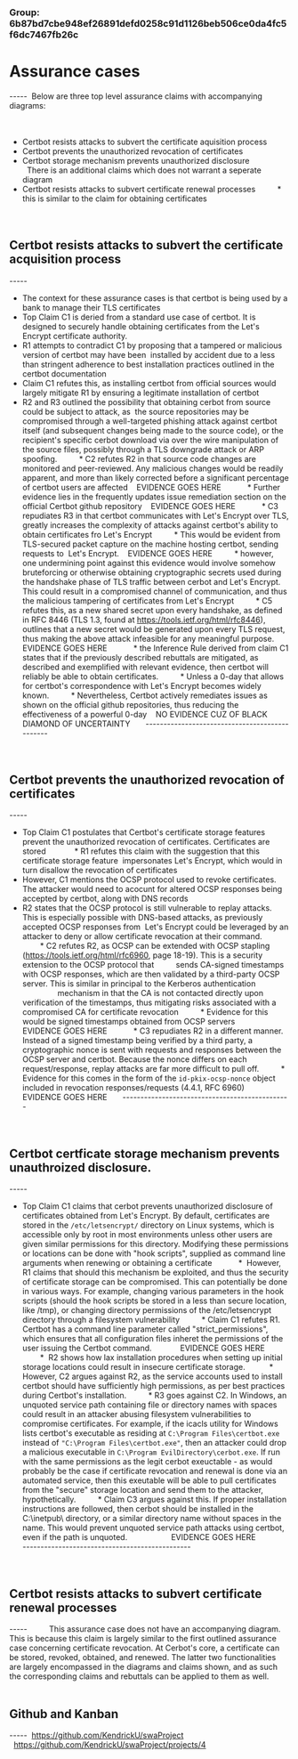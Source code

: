 ### Group: 6b87bd7cbe948ef26891defd0258c91d1126beb506ce0da4fc5f6dc7467fb26c 
# Assurance cases 
----- 
Below are three top level assurance claims with accompanying diagrams: 
<br><br> 
* Certbot resists attacks to subvert the certificate aquisition process 
* Certbot prevents the unauthorized revocation of certificates 
* Certbot storage mechanism prevents unauthorized disclosure 
<br> 
There is an additional claims which does not warrant a seperate diagram 
 
* Certbot resists attacks to subvert certificate renewal processes 
        * this is similar to the claim for obtaining certificates 
<br><br> 
## Certbot resists attacks to subvert the certificate acquisition process  
-----         
* The context for these assurance cases is that certbot is being used by a bank to manage their TLS certificates 
 
* Top Claim C1 is deried from a standard use case of certbot. It is designed to securely handle obtaining certificates from the Let's Encrypt certificate authority.  
* R1 attempts to contradict C1 by proposing that a tampered or malicious version of certbot may have been 
installed by accident due to a less than stringent adherence to best installation practices outlined in the certbot documentation 
* Claim C1 refutes this, as installing certbot from official sources would largely mitigate R1 by ensuring a legitimate installation of certbot 
* R2 and R3 outlined the possibility that obtaining cerbot from source could be subject to attack, as 
the source repositories may be compromised through a well-targeted phishing attack against certbot itself (and subsequent changes being made to the source code), or the recipient's specific cerbot download via over the wire manipulation of the source files, possibly through a TLS downgrade attack or ARP spoofing. 
        * C2 refutes R2 in that source code changes are monitored and peer-reviewed. Any malicious changes would be readily apparent, and more than likely corrected before a significant percentage of certbot users are affected 
 
EVIDENCE GOES HERE 
 
        * Further evidence lies in the frequently updates issue remediation section on the official Certbot github repository 
 
EVIDENCE GOES HERE 
 
        * C3 repudiates R3 in that certbot communicates with Let's Encrypt over TLS, greatly increases the complexity of attacks against certbot's ability to obtain certificates fro Let's Encrypt 
        * This would be evident from TLS-secured packet capture on the machine hosting certbot, sending requests to  Let's Encrypt. 
 
EVIDENCE GOES HERE 
        * however, one undermining point against this evidence would involve somehow bruteforcing or otherwise obtaining cryptographic secrets used during the handshake phase of TLS traffic between cerbot and Let's Encrypt. This could result in a compromised channel of communication, and thus the malicious tampering of certificates from Let's Encrypt 
        * C5 refutes this, as a new shared secret upon every handshake, as defined in RFC 8446 (TLS 1.3, found at https://tools.ietf.org/html/rfc8446), outlines that a new secret would be generated upon every TLS request, thus making the above attack infeasible for any meaningful purpose.  
 
 
EVIDENCE GOES HERE 
 
        * the Inference Rule derived from claim C1 states that if the previously described rebuttals are mitigated, as described and exemplified with relevant evidence, then certbot will reliably be able to obtain certificates. 
        * Unless a 0-day that allows for certbot's correspondence with Let's Encrypt becomes widely known. 
        * Nevertheless, Certbot actively remediates issues as shown on the official github repositories, thus reducing the effectiveness of a powerful 0-day 
 
NO EVIDENCE CUZ OF BLACK DIAMOND OF UNCERTAINTY  
 
 
----------------------------------------------- 
<br><br> 
## Certbot prevents the unauthorized revocation of certificates  
-----         
 
* Top Claim C1 postulates that Certbot's certificate storage features prevent the unauthorized revocation of certificates. Certificates are stored  
 
        * R1 refutes this claim with the suggestion that this certificate storage feature 
impersonates Let's Encrypt, which would in turn disallow the revocation of certificates 
* However, C1 mentions the OCSP protocol used to revoke certificates. The attacker would need to acocunt for altered OCSP responses being accepted by certbot, along with DNS records 
* R2 states that the OCSP protocol is still vulnerable to replay attacks. This is especially possible with DNS-based attacks, as previously accepted OCSP responses from 
Let's Encrypt could be leveraged by an attacker to deny or allow certificate revocation at their command. 
 
        * C2 refutes R2, as OCSP can be extended with OCSP stapling (https://tools.ietf.org/html/rfc6960, page 18-19). This is a security extension to the OCSP protocol that 
        sends CA-signed timestamps with OCSP responses, which are then validated by a third-party OCSP server. This is similar in principal to the Kerberos authentication                 mechanism in that the CA is not contacted directly upon verification of the timestamps, thus mitigating risks associated with a compromised CA for certificate revocation 
        * Evidence for this would be signed timestamps obtained from OCSP servers 
         
EVIDENCE GOES HERE 
 
        * C3 repudiates R2 in a different manner. Instead of a signed timestamp being verified by a third party, a cryptographic nonce is sent with requests and responses between the OCSP server and certbot. Because the nonce differs on each request/response, replay attacks are far more difficult to pull off. 
        * Evidence for this comes in the form of the `id-pkix-ocsp-nonce` object included in revocation responses/requests (4.4.1, RFC 6960) 
 
EVIDENCE GOES HERE 
  
 
----------------------------------------------- 
<br><br> 
## Certbot certficate storage mechanism prevents unauthroized disclosure.  
-----         
 
* Top Claim C1 claims that cerbot prevents unauthorized disclosure of certificates obtained from Let's Encrypt. By default, certificates are stored in the `/etc/letsencrypt/` directory on Linux systems, which is accessible only by root in most environments unless other users are given similar permissions for this directory. Modifying these permissions or locations can be done with "hook scripts", supplied as command line arguments when renewing or obtaining a certificate 
 
        *  However, R1 claims that should this mechanism be exploited, and thus the security of certificate storage can be compromised. This can potentially be done in various ways. For example, changing various parameters in the hook scripts (should the hook scripts be stored in a less than secure location, like /tmp), or changing directory permissions of the /etc/letsencrypt directory through a filesystem vulnerability 
        * Claim C1 refutes R1. Certbot has a command line parameter called "strict_permissions", which ensures that all configuration files inheret the permissions of the user issuing the Certbot command.  
 
        EVIDENCE GOES HERE 
 
        *  R2 shows how lax installation procedures when setting up initial storage locations could result in insecure certificate storage.  
        * However, C2 argues against R2, as the service accounts used to install certbot should have sufficiently high permissions, as per best practices during Certbot's installation. 
        * R3 goes against C2. In Windows, an unquoted service path containing file or directory names with spaces could result in an attacker abusing filesystem vulnerabilities to compromise certificates. For example, if the icacls utility for Windows lists certbot's executable as residing at `C:\Program Files\certbot.exe` instead of `"C:\Program Files\certbot.exe"`, then an attacker could drop a malicious executable in `C:\Program EvilDirectory\cerbot.exe`. If run with the same permissions as the legit cerbot exeuctable - as would probably be the case if certificate revocation and renewal is done via an automated service, then this exeutable will be able to pull certificates from the "secure" storage location and send them to the attacker, hypothetically. 
        * Claim C3 argues against this. If proper installation instructions are followed, then cerbot should be installed in the C:\inetpub\ directory, or a similar directory name without spaces in the name. This would prevent unquoted service path attacks using certbot, even if the path is unquoted. 
         
        EVIDENCE GOES HERE 
         
 
 
----------------------------------------------- 
<br><br> 
## Certbot resists attacks to subvert certificate renewal processes  
-----         
This assurance case does not have an accompanying diagram. This is because this claim is largely similar to the first outlined assurance case concerning certificate revocation. At Cerbot's core, a certificate can be stored, revoked, obtained, and renewed. The latter two functionalities are largely encompassed in the diagrams and claims shown, and as such the corresponding claims and rebuttals can be applied to them as well.  
 
 
 
 
## Github and Kanban 
----- 
https://github.com/KendrickU/swaProject<br> 
https://github.com/KendrickU/swaProject/projects/4<br> 
